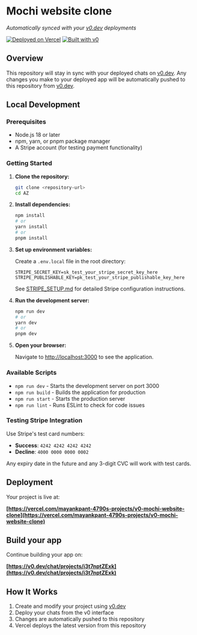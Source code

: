 # Mochi website clone

*Automatically synced with your [v0.dev](https://v0.dev) deployments*

[![Deployed on Vercel](https://img.shields.io/badge/Deployed%20on-Vercel-black?style=for-the-badge&logo=vercel)](https://vercel.com/mayankpant-4790s-projects/v0-mochi-website-clone)
[![Built with v0](https://img.shields.io/badge/Built%20with-v0.dev-black?style=for-the-badge)](https://v0.dev/chat/projects/i3t7nptZExk)

## Overview

This repository will stay in sync with your deployed chats on [v0.dev](https://v0.dev).
Any changes you make to your deployed app will be automatically pushed to this repository from [v0.dev](https://v0.dev).

## Local Development

### Prerequisites

- Node.js 18 or later
- npm, yarn, or pnpm package manager
- A Stripe account (for testing payment functionality)

### Getting Started

1. **Clone the repository:**
   ```bash
   git clone <repository-url>
   cd AZ
   ```

2. **Install dependencies:**
   ```bash
   npm install
   # or
   yarn install
   # or
   pnpm install
   ```

3. **Set up environment variables:**
   
   Create a `.env.local` file in the root directory:
   ```env
   STRIPE_SECRET_KEY=sk_test_your_stripe_secret_key_here
   STRIPE_PUBLISHABLE_KEY=pk_test_your_stripe_publishable_key_here
   ```
   
   See [STRIPE_SETUP.md](./STRIPE_SETUP.md) for detailed Stripe configuration instructions.

4. **Run the development server:**
   ```bash
   npm run dev
   # or
   yarn dev
   # or
   pnpm dev
   ```

5. **Open your browser:**
   
   Navigate to [http://localhost:3000](http://localhost:3000) to see the application.

### Available Scripts

- `npm run dev` - Starts the development server on port 3000
- `npm run build` - Builds the application for production
- `npm run start` - Starts the production server
- `npm run lint` - Runs ESLint to check for code issues

### Testing Stripe Integration

Use Stripe's test card numbers:
- **Success**: `4242 4242 4242 4242`
- **Decline**: `4000 0000 0000 0002`

Any expiry date in the future and any 3-digit CVC will work with test cards.

## Deployment

Your project is live at:

**[https://vercel.com/mayankpant-4790s-projects/v0-mochi-website-clone](https://vercel.com/mayankpant-4790s-projects/v0-mochi-website-clone)**

## Build your app

Continue building your app on:

**[https://v0.dev/chat/projects/i3t7nptZExk](https://v0.dev/chat/projects/i3t7nptZExk)**

## How It Works

1. Create and modify your project using [v0.dev](https://v0.dev)
2. Deploy your chats from the v0 interface
3. Changes are automatically pushed to this repository
4. Vercel deploys the latest version from this repository
